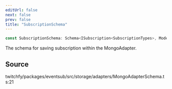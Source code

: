 ```yaml
---
editUrl: false
next: false
prev: false
title: "SubscriptionSchema"
---
```


```ts
const SubscriptionSchema: Schema<ISubscription<SubscriptionTypes>, Model<ISubscription<SubscriptionTypes>, any, any, any, Document<unknown, any, ISubscription<SubscriptionTypes>, any, object> & ISubscription<SubscriptionTypes> & Required<object> & object, any>, object, object, object, object, DefaultSchemaOptions, ISubscription<SubscriptionTypes>, Document<unknown, object, FlatRecord<ISubscription<SubscriptionTypes>>, object, ResolveSchemaOptions<DefaultSchemaOptions>> & FlatRecord<ISubscription<SubscriptionTypes>> & Required<object> & object>;
```

The schema for saving subscription within the MongoAdapter.

## Source

twitchfy/packages/eventsub/src/storage/adapters/MongoAdapterSchema.ts:21

